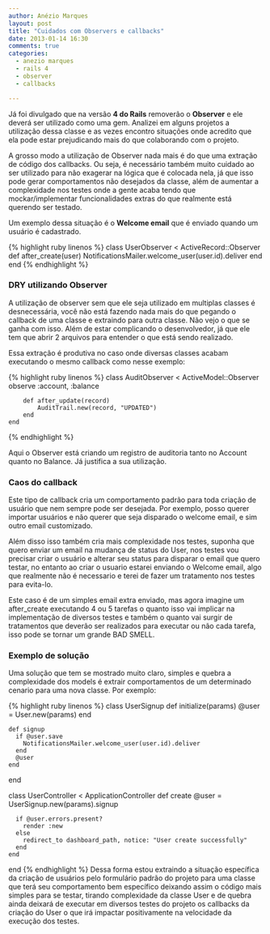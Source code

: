 ```yaml
---
author: Anézio Marques
layout: post
title: "Cuidados com Observers e callbacks"
date: 2013-01-14 16:30
comments: true
categories:
  - anezio marques
  - rails 4
  - observer
  - callbacks

---
```


Já foi divulgado que na versão __4 do Rails__ removerão o __Observer__ e ele deverá ser utilizado como uma gem. Analizei em alguns projetos a utilização dessa classe e as vezes encontro situações onde acredito que ela pode estar prejudicando mais do que colaborando com o projeto.
<!--more-->

A grosso modo a utilização de Observer nada mais é do que uma extração de código dos callbacks. Ou seja, é necessário também muito cuidado ao ser utilizado para não exagerar na lógica que é colocada nela, já que isso pode gerar comportamentos não desejados da classe, além de aumentar a complexidade nos testes onde a gente acaba tendo que mockar/implementar funcionalidades extras do que realmente está querendo ser testado.

Um exemplo dessa situação é o __Welcome email__ que é enviado quando um usuário é cadastrado.

{% highlight ruby linenos %}
	class UserObserver < ActiveRecord::Observer
		def after_create(user)
			NotificationsMailer.welcome_user(user.id).deliver
		end
	end
{% endhighlight %}

### DRY utilizando Observer ###

A utilização de observer sem que ele seja utilizado em multiplas classes é desnecessária, você não está fazendo nada mais do que pegando o callback de uma classe e extraindo para outra classe. Não vejo o que se ganha com isso. Além de estar complicando o desenvolvedor, já que ele tem que abrir 2 arquivos para entender o que está sendo realizado.

Essa extração é produtiva no caso onde diversas classes acabam executando o mesmo callback como nesse exemplo:

{% highlight ruby linenos %}
	class AuditObserver < ActiveModel::Observer
		observe :account, :balance

		def after_update(record)
			AuditTrail.new(record, "UPDATED")
		end
	end
{% endhighlight %}


Aqui o Observer está criando um registro de auditoria tanto no Account quanto no Balance. Já justifica a sua utilização.


### Caos do callback ###

Este tipo de callback cria um comportamento padrão para toda criação de usuário que nem sempre pode ser desejada. Por exemplo, posso querer importar usuários e não querer que seja disparado o welcome email, e sim outro email customizado.

Além disso isso também cria mais complexidade nos testes, suponha que quero enviar um email na mudança de status do User, nos testes vou precisar criar o usuário e alterar seu status para disparar o email que quero testar, no entanto ao criar o usuario estarei enviando o Welcome email, algo que realmente não é necessario e terei de fazer um tratamento nos testes para evita-lo.

Este caso é de um simples email extra enviado, mas agora imagine um after_create executando 4 ou 5 tarefas o quanto isso vai implicar na implementação de diversos testes e também o quanto vai surgir de tratamentos que deverão ser realizados para executar ou não cada tarefa, isso pode se tornar um grande BAD SMELL.


### Exemplo de solução ###

Uma solução que tem se mostrado muito claro, simples e quebra a complexidade dos models é extrair comportamentos de um determinado cenario para uma nova classe. Por exemplo:

{% highlight ruby linenos %}
  class UserSignup
    def initialize(params)
      @user = User.new(params)
    end

    def signup
      if @user.save
        NotificationsMailer.welcome_user(user.id).deliver
      end
      @user
    end
  end

  class UserController < ApplicationController
    def create
      @user = UserSignup.new(params).signup

      if @user.errors.present?
        render :new
      else
        redirect_to dashboard_path, notice: "User create successfully"
      end
    end
  end
{% endhighlight %}
Dessa forma estou extraindo a situação específica da criação de usuários pelo formulário padrão do projeto para uma classe que terá seu comportamento bem específico deixando assim o código mais simples para se testar, tirando complexidade da classe User e de quebra ainda deixará de executar em diversos testes do projeto os callbacks da criação do User o que irá impactar positivamente na velocidade da execução dos testes.
